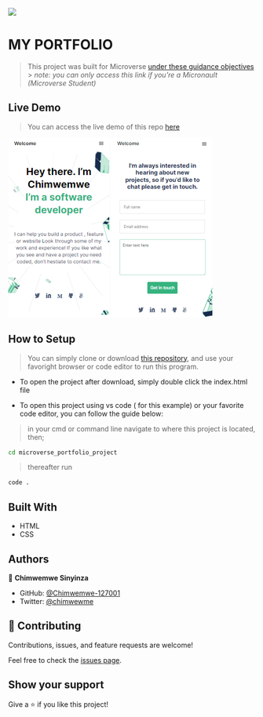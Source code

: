 ![](https://img.shields.io/badge/Microverse-blueviolet)

# MY PORTFOLIO

> This project was built for Microverse [under these guidance objectives](https://github.com/microverseinc/curriculum-html-css/blob/main/portfolio/1_setup.md) > _note: you can only access this link if you're a Micronault (Microverse Student)_

## Live Demo
>   You can access the live demo of this repo [here](https://chimwemwe-127001.github.io/microverse_portfolio_project/)

![screenshot](./assets/img/Project_screenshot.png)
![screenshot](./assets/img/Project_screenshot2.png)

## How to Setup
> You can simply clone or download [this repository](https://github.com/Chimwemwe-127001/microverse_portfolio_project), and use your favoright browser or code editor to run this program.

- To open the project after download, simply double click the index.html file

- To open this project using vs code ( for this example) or your favorite code editor, you can follow the guide below:
> in your cmd or command line navigate to where this project is located, then;
```cmd
cd microverse_portfolio_project 
```
> thereafter run
```cmd
code .
```

## Built With

- HTML
- CSS

## Authors

👤 **Chimwemwe Sinyinza**

- GitHub: [@Chimwemwe-127001](https://github.com/Chimwemwe-127001)
- Twitter: [@chimwewme](https://twitter.com/chimwewme)

## 🤝 Contributing

Contributions, issues, and feature requests are welcome!

Feel free to check the [issues page](../../issues/).

## Show your support

Give a ⭐️ if you like this project!
